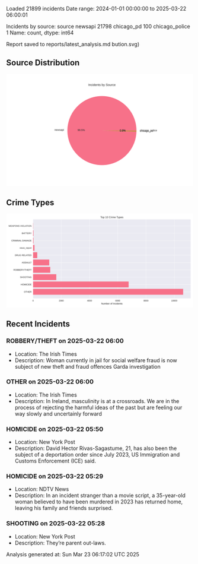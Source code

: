 
Loaded 21899 incidents
Date range: 2024-01-01 00:00:00 to 2025-03-22 06:00:01

Incidents by source:
source
newsapi           21798
chicago_pd          100
chicago_police        1
Name: count, dtype: int64

Report saved to reports/latest_analysis.md
bution.svg)

## Source Distribution
![Source Distribution](images/source_distribution.svg)

## Crime Types
![Crime Types](images/crime_types.svg)

## Recent Incidents

### ROBBERY/THEFT on 2025-03-22 06:00
- Location: The Irish Times
- Description: Woman currently in jail for social welfare fraud is now subject of new theft and fraud offences Garda investigation


### OTHER on 2025-03-22 06:00
- Location: The Irish Times
- Description: In Ireland, masculinity is at a crossroads. We are in the process of rejecting the harmful ideas of the past but are feeling our way slowly and uncertainly forward


### HOMICIDE on 2025-03-22 05:50
- Location: New York Post
- Description: David Hector Rivas-Sagastume, 21, has also been the subject of a deportation order since July 2023, US Immigration and Customs Enforcement (ICE) said.


### HOMICIDE on 2025-03-22 05:29
- Location: NDTV News
- Description: In an incident stranger than a movie script, a 35-year-old woman believed to have been murdered in 2023 has returned home, leaving his family and friends surprised.


### SHOOTING on 2025-03-22 05:28
- Location: New York Post
- Description: They’re parent out-laws.

Analysis generated at: Sun Mar 23 06:17:02 UTC 2025
